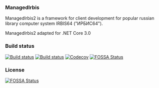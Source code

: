 ### ManagedIrbis
ManagedIrbis2 is a framework for client development for
popular russian library computer system IRBIS64 ("ИРБИС64").

ManagedIrbis2 adapted for .NET Core 3.0

### Build status

[![Build status](https://img.shields.io/appveyor/ci/AlexeyMironov/managedirbis2.svg)](https://ci.appveyor.com/project/AlexeyMironov/managedirbis2/)
[![Build status](https://api.travis-ci.org/amironov73/ManagedIrbis2.svg)](https://travis-ci.org/amironov73/ManagedIrbis2/)
[![Codecov](https://img.shields.io/codecov/c/github/amironov73/ManagedIrbis2.svg)](https://codecov.io/gh/amironov73/ManagedIrbis2)
[![FOSSA Status](https://app.fossa.io/api/projects/git%2Bgithub.com%2Famironov73%2FManagedIrbis2.svg?type=shield)](https://app.fossa.io/projects/git%2Bgithub.com%2Famironov73%2FManagedIrbis2?ref=badge_shield)

### License
[![FOSSA Status](https://app.fossa.io/api/projects/git%2Bgithub.com%2Famironov73%2FManagedIrbis2.svg?type=large)](https://app.fossa.io/projects/git%2Bgithub.com%2Famironov73%2FManagedIrbis2?ref=badge_large)